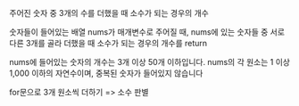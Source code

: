 주어진 숫자 중 3개의 수를 더했을 때 소수가 되는 경우의 개수

숫자들이 들어있는 배열 nums가 매개변수로 주어질 때, 
nums에 있는 숫자들 중 서로 다른 3개를 골라 더했을 때 
소수가 되는 경우의 개수를 return

nums에 들어있는 숫자의 개수는 3개 이상 50개 이하입니다.
nums의 각 원소는 1 이상 1,000 이하의 자연수이며, 중복된 숫자가 들어있지 않습니다

for문으로 3개 원소씩 더하기 => 소수 판별

